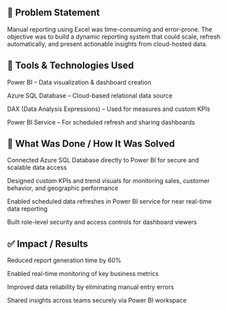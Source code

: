 ## 🧠 Problem Statement
Manual reporting using Excel was time-consuming and error-prone. The objective was to build a dynamic reporting system that could scale, refresh automatically, and present actionable insights from cloud-hosted data.

## 🔧 Tools & Technologies Used
Power BI – Data visualization & dashboard creation

Azure SQL Database – Cloud-based relational data source

DAX (Data Analysis Expressions) – Used for measures and custom KPIs

Power BI Service – For scheduled refresh and sharing dashboards

## 🚀 What Was Done / How It Was Solved
Connected Azure SQL Database directly to Power BI for secure and scalable data access

Designed custom KPIs and trend visuals for monitoring sales, customer behavior, and geographic performance

Enabled scheduled data refreshes in Power BI service for near real-time data reporting

Built role-level security and access controls for dashboard viewers

## ✅ Impact / Results
Reduced report generation time by 60%

Enabled real-time monitoring of key business metrics

Improved data reliability by eliminating manual entry errors

Shared insights across teams securely via Power BI workspace

